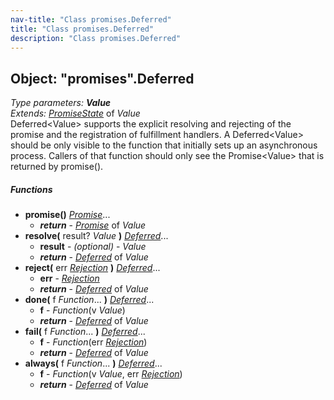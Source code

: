 ```yaml
---
nav-title: "Class promises.Deferred"
title: "Class promises.Deferred"
description: "Class promises.Deferred"
---
```

## Object: "promises".Deferred  
_Type parameters:_ _**Value**_  
_Extends:_ [_PromiseState_](../promises/PromiseState.md) of _Value_  
Deferred&lt;Value&gt; supports the explicit resolving and rejecting of the
promise and the registration of fulfillment handlers.
A Deferred&lt;Value&gt; should be only visible to the function that initially sets up
an asynchronous process. Callers of that function should only see the Promise&lt;Value&gt; that
is returned by promise().

##### Functions
 - **promise()** [_Promise_](../promises/Promise.md)...
   - _**return**_ - [_Promise_](../promises/Promise.md) of _Value_
 - **resolve(** result? _Value_ **)** [_Deferred_](../promises/Deferred.md)...
   - **result** - _(optional)_ - _Value_
   - _**return**_ - [_Deferred_](../promises/Deferred.md) of _Value_
 - **reject(** err [_Rejection_](../promises/Rejection.md) **)** [_Deferred_](../promises/Deferred.md)...
   - **err** - [_Rejection_](../promises/Rejection.md)
   - _**return**_ - [_Deferred_](../promises/Deferred.md) of _Value_
 - **done(** f _Function_... **)** [_Deferred_](../promises/Deferred.md)...
   - **f** - _Function_(v _Value_)
   - _**return**_ - [_Deferred_](../promises/Deferred.md) of _Value_
 - **fail(** f _Function_... **)** [_Deferred_](../promises/Deferred.md)...
   - **f** - _Function_(err [_Rejection_](../promises/Rejection.md))
   - _**return**_ - [_Deferred_](../promises/Deferred.md) of _Value_
 - **always(** f _Function_... **)** [_Deferred_](../promises/Deferred.md)...
   - **f** - _Function_(v _Value_, err [_Rejection_](../promises/Rejection.md))
   - _**return**_ - [_Deferred_](../promises/Deferred.md) of _Value_